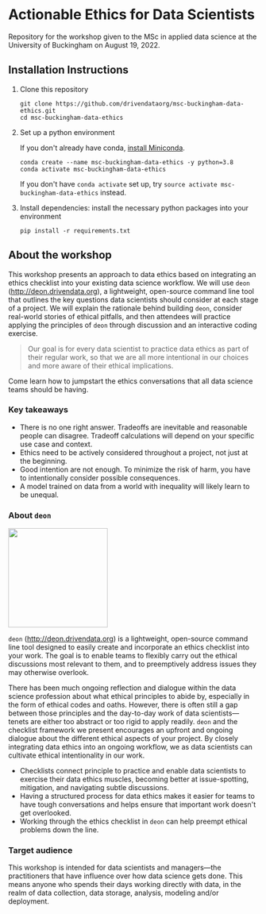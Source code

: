 # Actionable Ethics for Data Scientists

Repository for the workshop given to the MSc in applied data science at the University of Buckingham on August 19, 2022.

## Installation Instructions

1. Clone this repository
    ```shell
    git clone https://github.com/drivendataorg/msc-buckingham-data-ethics.git
    cd msc-buckingham-data-ethics
    ```
2. Set up a python environment
   
    If you don't already have conda, [install Miniconda](https://docs.conda.io/en/latest/miniconda.html).

    ```shell
    conda create --name msc-buckingham-data-ethics -y python=3.8
    conda activate msc-buckingham-data-ethics
    ```
    If you don't have `conda activate` set up, try `source activate msc-buckingham-data-ethics` instead.

3. Install dependencies: install the necessary python packages into your environment
    ```shell
    pip install -r requirements.txt
    ```

## About the workshop

This workshop presents an approach to data ethics based on integrating an ethics checklist into your existing data science workflow. We will use `deon` (http://deon.drivendata.org), a lightweight, open-source command line tool that outlines the key questions data scientists should consider at each stage of a project. We will explain the rationale behind building `deon`, consider real-world stories of ethical pitfalls, and then attendees will practice applying the principles of `deon` through discussion and an interactive coding exercise.

> Our goal is for every data scientist to practice data ethics as part of their regular work, so that we are all more intentional in our choices and more aware of their ethical implications.

Come learn how to jumpstart the ethics conversations that all data science teams should be having.

### Key takeaways

- There is no one right answer. Tradeoffs are inevitable and reasonable people can disagree. Tradeoff calculations will depend on your specific use case and context.
- Ethics need to be actively considered throughout a project, not just at the beginning.
- Good intention are not enough. To minimize the risk of harm, you have to intentionally consider possible consequences.
- A model trained on data from a world with inequality will likely learn to be unequal.

### About `deon`

<a href="http://deon.drivendata.org/"><img src="https://s3.amazonaws.com/drivendata-public-assets/deon.png" width=200/></a>

`deon` (http://deon.drivendata.org) is a lightweight, open-source command line tool designed to easily create and incorporate an ethics checklist into your work. The goal is to enable teams to flexibly carry out the ethical discussions most relevant to them, and to preemptively address issues they may otherwise overlook. 

There has been much ongoing reflection and dialogue within the data science profession about what ethical principles to abide by, especially in the form of ethical codes and oaths. However, there is often still a gap between those principles and the day-to-day work of data scientists—tenets are either too abstract or too rigid to apply readily. `deon` and the checklist framework we present encourages an upfront and ongoing dialogue about the different ethical aspects of your project. By closely integrating data ethics into an ongoing workflow, we as data scientists can cultivate ethical intentionality in our work.

- Checklists connect principle to practice and enable data scientists to exercise their data ethics muscles, becoming better at issue-spotting, mitigation, and navigating subtle discussions.
- Having a structured process for data ethics makes it easier for teams to have tough conversations and helps ensure that important work doesn't get overlooked.
- Working through the ethics checklist in `deon` can help preempt ethical problems down the line.

### Target audience

This workshop is intended for data scientists and managers—the practitioners that have influence over how data science gets done. This means anyone who spends their days working directly with data, in the realm of data collection, data storage, analysis, modeling and/or deployment.